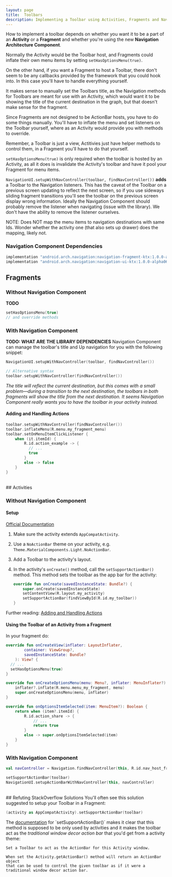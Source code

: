 ```yaml
---
layout: page
title:  Toolbars
description: Implementing a Toolbar using Activities, Fragments and Navigation Component
---
```


How to implement a toolbar depends on whether you want it to be a part of an **Activity** or a **Fragment**
and whether you're using the new **Navigation Architecture Component**.

Normally the Activity would be the Toolbar host, and Fragments could inflate their
own menu items by setting `setHasOptionsMenu(true)`.

On the other hand, if you want a Fragment to host a Toolbar, there don't seem to
be any callbacks provided by the framework that you could hook into.
In this case you'll have to handle everything yourself.

It makes sense to manually set the Toolbars title, as the Navigation methods for
Toolbars are meant for use with an Activity, which would want it to be showing
the title of the current destination in the graph, but that doesn't make sense for
the fragment.

Since Fragments are not designed to be ActionBar hosts, you have to do some things
manually. You'll have to inflate the menu and set listeners on the Toolbar yourself,
where as an Activity would provide you with methods to override.

Remember, a Toolbar is just a view, Actitivies just have helper methods to control them,
in a Fragment you'll have to do that yourself.

`setHasOptionsMenu(true)` is only required when the toolbar is hosted by an Activity,
as all it does is invalidate the Activity's toolbar and have it pool your Fragment
for menu items.

`NavigationUI.setupWithNavController(toolbar, findNavController())` **adds**
a Toolbar to the Navigation listeners. This has the caveat of the Toolbar on
a previous screen updating to reflect the next screen, so if you use sideways
sliding fragment transitions you'll see the toolbar on the previous screen
display wrong information. Ideally the Navigation Component should probably
remove the listener when navigating (issue with the library). We don't have the
ability to remove the listener ourselves.

NOTE: Does NOT map the menu items to navigation destinations with same Ids.
Wonder whether the activity one (that also sets up drawer) does the mapping,
likely not.

<!-- NOTE:
Maybe a custom NavController/Destination could let me make the toolbar
behave as explicitly a part of one destination, and always reflect it's title,
instead of the title of the current destination in the graph.
-->

### Navigation Component Dependencies
```gradle
implementation "android.arch.navigation:navigation-fragment-ktx:1.0.0-alpha06"
implementation "android.arch.navigation:navigation-ui-ktx:1.0.0-alpha06"
```

## Fragments

### Without Navigation Component
**TODO**
```kotlin
setHasOptionsMenu(true)
// and override methods
```

### With Navigation Component
**TODO: WHAT ARE THE LIBRARY DEPENDENCIES**
Navigation Component can manage the toolbar's title and Up navigation for you
with the following snippet:

```kotlin
NavigationUI.setupWithNavController(toolbar, findNavController())

// Alternative syntax
toolbar.setupWithNavController(findNavController())
```

*The title will reflect the current destination, but this comes with a small
problem—during a transition to the next destination, the toolbars in both fragments will
show the title from the next destination. It seems Navigation Component
really wants you to have the toolbar in your activity instead.*

#### Adding and Handling Actions

```kotlin
toolbar.setupWithNavController(findNavController())
toolbar.inflateMenu(R.menu.my_fragment_menu)
toolbar.setOnMenuItemClickListener {
    when (it.itemId) {
        R.id.action_example -> {
          // ...
          true
        }
        else -> false
    }
}
```

<br />
## Activities

### Without Navigation Component

#### Setup
[Official Documentation](https://developer.android.com/training/appbar/)

1. Make sure the activity extends `AppCompatActivity`.

2. Use a `NoActionBar` theme on your activity, e.g. `Theme.MaterialComponents.Light.NoActionBar`.

3. Add a Toolbar to the activity's layout.

4. In the activity's `onCreate()` method, call the `setSupportActionBar()` method.
This method sets the toolbar as the app bar for the activity:

    ```kotlin
    override fun onCreate(savedInstanceState: Bundle?) {
        super.onCreate(savedInstanceState)
        setContentView(R.layout.my_activity)
        setSupportActionBar(findViewById(R.id.my_toolbar))
    }
    ```

Further reading: [Adding and Handling Actions](https://developer.android.com/training/appbar/actions)

#### Using the Toolbar of an Activity from a Fragment
In your fragment do:

```kotlin
override fun onCreateView(inflater: LayoutInflater,
        container: ViewGroup?,
        savedInstanceState: Bundle?
    ): View? {
  // ...
  setHasOptionsMenu(true)
}
```

```kotlin
override fun onCreateOptionsMenu(menu: Menu?, inflater: MenuInflater?) {
    inflater?.inflate(R.menu.menu_my_fragment, menu)
    super.onCreateOptionsMenu(menu, inflater)
}

override fun onOptionsItemSelected(item: MenuItem?): Boolean {
    return when (item?.itemId) {
        R.id.action_share -> {
            // ...
            return true
        }
        else -> super.onOptionsItemSelected(item)
    }
}
```

### With Navigation Component
```kotlin
val navController = Navigation.findNavController(this, R.id.nav_host_fragment)

setSupportActionBar(toolbar)
NavigationUI.setupActionBarWithNavController(this, navController)
```

<br />
## Refuting StackOverflow Solutions
You'll often see this solution suggested to setup your Toolbar in a Fragment:

```kotlin
(activity as AppCompatActivity).setSupportActionBar(toolbar)
```

The [documentation](https://developer.android.com/reference/androidx/appcompat/app/AppCompatActivity.html#setSupportActionBar(androidx.appcompat.widget.Toolbar))
for `setSupportActionBar()` makes it clear that this method is supposed to be only used by activities and it makes the toolbar
act as the *traditional window decor action bar* that you'd get from a activity theme:

    Set a Toolbar to act as the ActionBar for this Activity window.

    When set the Activity.getActionBar() method will return an ActionBar object
    that can be used to control the given toolbar as if it were a
    traditional window decor action bar.
